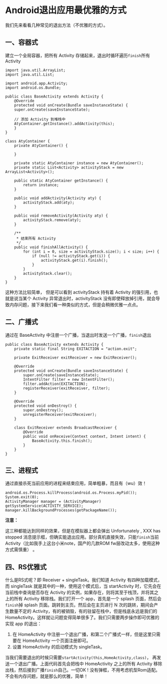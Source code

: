 # Android退出应用最优雅的方式

我们先来看看几种常见的退出方法（不优雅的方式）。

## 一、容器式

建立一个全局容器，把所有 Activity 存储起来，退出时循环遍历`finish`所有 Activity
```
import java.util.ArrayList;
import java.util.List;

import android.app.Activity;
import android.os.Bundle;

public class BaseActivity extends Activity {
    @Override
    protected void onCreate(Bundle saveInstanceState) {
    super.onCreate(saveInstanceState);

    // 添加 Activity 到堆栈中
    AtyContainer.getInstance().addActivity(this);
    }
}

class AtyContainer {
    private AtyContainer() {

    }

    private static AtyContainer instance = new AtyContainer();
    private static List<Activity> activityStack = new ArrayList<Activity>();

    public static AtyContainer getInstance() {
        return instance;
    }

    public void addActivity(Activity aty) {
        activityStack.add(aty);
    }

    public void removeActivity(Activity aty) {
        activityStack.remove(aty);
    }

    /**
     * 结束所有 Activity
     */
    public void finishAllActivity() {
        for (int i = 0, size = activityStack.size(); i < size; i++) {
            if (null != activityStack.get(i)) {
                activityStack.get(i).finish();
            }
        }
        activityStack.clear();
    }
}
```

这种方法比较简单， 但是可以看到 activityStack 持有着 Activity 的强引用，也就是说当某个 Activity 异常退出时，activityStack 没有即使释放掉引用，就会导致内存问题，接下来我们看一种类似的方式，但是会稍微优雅一点点。

## 二、广播式

通过在 BaseActivity 中注册一个广播，当退出时发送一个广播，`finish`退出
```
public class BaseActivity extends Activity {
    private static final String EXITACTION = "action.exit";

    private ExitReceiver exitReceiver = new ExitReceiver();

    @Override
    protected void onCreate(Bundle saveInstanceState) {
        super.onCreate(saveInstanceState);
        IntentFilter filter = new IntentFilter();
        filter.addAction(EXITACTION);
        registerReceiver(exitReceiver, filter);
    }

    @Override
    protected void onDestroy() {
        super.onDestroy();
        unregisterReceiver(exitReceiver);
    }

    class ExitReceiver extends BroadcastReceiver {
        @Override
        public void onReceive(Context context, Intent intent) {
            BaseActivity.this.finish();
        }
    }
}
```

## 三、进程式

通过直接杀死当前应用的进程来结束应用，简单粗暴，而且有（wu）效！

```
android.os.Process.killProcess(android.os.Process.myPid());
System.exit(0);
ActivityManager manager = (ActivityManager) getSystemService(ACTIVITY_SERVICE);
manager.killBackgroundProcesses(getPackageName());
```

**注意：**

这三种都能达到同样的效果，但是在模拟器上都会弹出 Unfortunately , XXX has stopped 消息提示框，但确实能退出应用。部分真机直接失效，只能`finish`当前 Activity（比如我手上这台小米note，国产的几款ROM fw层改动太多，使用这种方式需慎重） 。

## 四、RS优雅式

什么是RS式呢？即 Receiver + singleTask。我们知道 Activity 有四种加载模式，而 singleTask 就是其中的一种，使用这个模式后，当 startActivity 时，它先会在当前栈中查询是否存在 Activity 的实例，如果存在，则将其至于栈顶，并将其之上的所有 Activity 移除栈。我们打开一个 app，首先是一个 splash 页面，然后会`finish`掉 splash 页面。跳转到主页。然后会在主页进行 N 次的跳转，期间会产生数量不定的 Activity，有的被销毁，有的驻留在栈中，但是栈底永远是我们的 HomeActivity。这样就让问题变得简单很多了。我们只需要两步操作即可优雅的实现 app 的退出：
1. 在 HomeActivity 中注册一个退出广播，和第二个广播式一样，但是这里只需要在 HomeActivity 一个页面注册即可。
2. 设置 HomeActivity 的启动模式为 singleTask。

当我们需要退出的时候只需要`startActivity(this,HomeActivity,class)`， 再发送一个退出广播。上面代码首先会把栈中 HomeActivity 之上的所有 Activity 移除出栈，然后接到广播`finish`自己。一切OK ! 没有弹框，不用考虑机型Rom适配。不会有内存问题，就是那么的优雅，简单！


